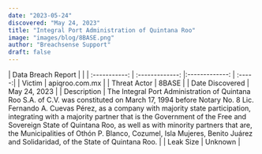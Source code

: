 ```yaml
---
date: "2023-05-24"
discovered: "May 24, 2023"
title: "Integral Port Administration of Quintana Roo"
image: "images/blog/8BASE.png"
author: "Breachsense Support"
draft: false
---
```


| Data Breach Report           |              | 
| :-----------: | :-------------:     |:-------------:    | :-----:|
| Victim      | apiqroo.com.mx      | 
| Threat Actor      | 8BASE      | 
| Date Discovered      | May 24, 2023      | 
| Description      | The Integral Port Administration of Quintana Roo S.A. of C.V. was constituted on March 17, 1994 before Notary No. 8 Lic. Fernando A. Cuevas Pérez, as a company with majority state participation, integrating with a majority partner that is the Government of the Free and Sovereign State of Quintana Roo, as well as with minority partners that are, the Municipalities of Othón P. Blanco, Cozumel, Isla Mujeres, Benito Juárez and Solidaridad, of the State of Quintana Roo.      | 
| Leak Size      | Unknown      | 

